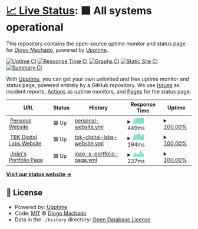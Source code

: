 # [📈 Live Status](https://status.diogomachado.pt): <!--live status--> **🟩 All systems operational**

This repository contains the open-source uptime monitor and status page for [Diogo Machado](https://www.diogomachado.pt/), powered by [Upptime](https://github.com/upptime/upptime).

[![Uptime CI](https://github.com/diogoalexsmachado/upptime-diogomachado.pt/workflows/Uptime%20CI/badge.svg)](https://github.com/diogoalexsmachado/upptime-diogomachado.pt/actions?query=workflow%3A%22Uptime+CI%22)
[![Response Time CI](https://github.com/diogoalexsmachado/upptime-diogomachado.pt/workflows/Response%20Time%20CI/badge.svg)](https://github.com/diogoalexsmachado/upptime-diogomachado.pt/actions?query=workflow%3A%22Response+Time+CI%22)
[![Graphs CI](https://github.com/diogoalexsmachado/upptime-diogomachado.pt/workflows/Graphs%20CI/badge.svg)](https://github.com/diogoalexsmachado/upptime-diogomachado.pt/actions?query=workflow%3A%22Graphs+CI%22)
[![Static Site CI](https://github.com/diogoalexsmachado/upptime-diogomachado.pt/workflows/Static%20Site%20CI/badge.svg)](https://github.com/diogoalexsmachado/upptime-diogomachado.pt/actions?query=workflow%3A%22Static+Site+CI%22)
[![Summary CI](https://github.com/diogoalexsmachado/upptime-diogomachado.pt/workflows/Summary%20CI/badge.svg)](https://github.com/diogoalexsmachado/upptime-diogomachado.pt/actions?query=workflow%3A%22Summary+CI%22)

With [Upptime](https://upptime.js.org), you can get your own unlimited and free uptime monitor and status page, powered entirely by a GitHub repository. We use [Issues](https://github.com/diogoalexsmachado/upptime-diogomachado.pt/issues) as incident reports, [Actions](https://github.com/diogoalexsmachado/upptime-diogomachado.pt/actions) as uptime monitors, and [Pages](https://status.diogomachado.pt) for the status page.

<!--start: status pages-->
<!-- This summary is generated by Upptime (https://github.com/upptime/upptime) -->
<!-- Do not edit this manually, your changes will be overwritten -->
<!-- prettier-ignore -->
| URL | Status | History | Response Time | Uptime |
| --- | ------ | ------- | ------------- | ------ |
| <img alt="" src="https://icons.duckduckgo.com/ip3/www.diogomachado.pt.ico" height="13"> [Personal Website](https://www.diogomachado.pt) | 🟩 Up | [personal-website.yml](https://github.com/diogoalexsmachado/upptime-diogomachado.pt/commits/HEAD/history/personal-website.yml) | <details><summary><img alt="Response time graph" src="./graphs/personal-website/response-time-week.png" height="20"> 449ms</summary><br><a href="https://status.diogomachado.pt/history/personal-website"><img alt="Response time 385" src="https://img.shields.io/endpoint?url=https%3A%2F%2Fraw.githubusercontent.com%2Fdiogoalexsmachado%2Fupptime-diogomachado.pt%2FHEAD%2Fapi%2Fpersonal-website%2Fresponse-time.json"></a><br><a href="https://status.diogomachado.pt/history/personal-website"><img alt="24-hour response time 506" src="https://img.shields.io/endpoint?url=https%3A%2F%2Fraw.githubusercontent.com%2Fdiogoalexsmachado%2Fupptime-diogomachado.pt%2FHEAD%2Fapi%2Fpersonal-website%2Fresponse-time-day.json"></a><br><a href="https://status.diogomachado.pt/history/personal-website"><img alt="7-day response time 449" src="https://img.shields.io/endpoint?url=https%3A%2F%2Fraw.githubusercontent.com%2Fdiogoalexsmachado%2Fupptime-diogomachado.pt%2FHEAD%2Fapi%2Fpersonal-website%2Fresponse-time-week.json"></a><br><a href="https://status.diogomachado.pt/history/personal-website"><img alt="30-day response time 460" src="https://img.shields.io/endpoint?url=https%3A%2F%2Fraw.githubusercontent.com%2Fdiogoalexsmachado%2Fupptime-diogomachado.pt%2FHEAD%2Fapi%2Fpersonal-website%2Fresponse-time-month.json"></a><br><a href="https://status.diogomachado.pt/history/personal-website"><img alt="1-year response time 407" src="https://img.shields.io/endpoint?url=https%3A%2F%2Fraw.githubusercontent.com%2Fdiogoalexsmachado%2Fupptime-diogomachado.pt%2FHEAD%2Fapi%2Fpersonal-website%2Fresponse-time-year.json"></a></details> | <details><summary><a href="https://status.diogomachado.pt/history/personal-website">100.00%</a></summary><a href="https://status.diogomachado.pt/history/personal-website"><img alt="All-time uptime 99.99%" src="https://img.shields.io/endpoint?url=https%3A%2F%2Fraw.githubusercontent.com%2Fdiogoalexsmachado%2Fupptime-diogomachado.pt%2FHEAD%2Fapi%2Fpersonal-website%2Fuptime.json"></a><br><a href="https://status.diogomachado.pt/history/personal-website"><img alt="24-hour uptime 100.00%" src="https://img.shields.io/endpoint?url=https%3A%2F%2Fraw.githubusercontent.com%2Fdiogoalexsmachado%2Fupptime-diogomachado.pt%2FHEAD%2Fapi%2Fpersonal-website%2Fuptime-day.json"></a><br><a href="https://status.diogomachado.pt/history/personal-website"><img alt="7-day uptime 100.00%" src="https://img.shields.io/endpoint?url=https%3A%2F%2Fraw.githubusercontent.com%2Fdiogoalexsmachado%2Fupptime-diogomachado.pt%2FHEAD%2Fapi%2Fpersonal-website%2Fuptime-week.json"></a><br><a href="https://status.diogomachado.pt/history/personal-website"><img alt="30-day uptime 100.00%" src="https://img.shields.io/endpoint?url=https%3A%2F%2Fraw.githubusercontent.com%2Fdiogoalexsmachado%2Fupptime-diogomachado.pt%2FHEAD%2Fapi%2Fpersonal-website%2Fuptime-month.json"></a><br><a href="https://status.diogomachado.pt/history/personal-website"><img alt="1-year uptime 100.00%" src="https://img.shields.io/endpoint?url=https%3A%2F%2Fraw.githubusercontent.com%2Fdiogoalexsmachado%2Fupptime-diogomachado.pt%2FHEAD%2Fapi%2Fpersonal-website%2Fuptime-year.json"></a></details>
| <img alt="" src="https://icons.duckduckgo.com/ip3/www.tbk.digital.ico" height="13"> [TBK Digital Labs Website](https://www.tbk.digital) | 🟩 Up | [tbk-digital-labs-website.yml](https://github.com/diogoalexsmachado/upptime-diogomachado.pt/commits/HEAD/history/tbk-digital-labs-website.yml) | <details><summary><img alt="Response time graph" src="./graphs/tbk-digital-labs-website/response-time-week.png" height="20"> 194ms</summary><br><a href="https://status.diogomachado.pt/history/tbk-digital-labs-website"><img alt="Response time 231" src="https://img.shields.io/endpoint?url=https%3A%2F%2Fraw.githubusercontent.com%2Fdiogoalexsmachado%2Fupptime-diogomachado.pt%2FHEAD%2Fapi%2Ftbk-digital-labs-website%2Fresponse-time.json"></a><br><a href="https://status.diogomachado.pt/history/tbk-digital-labs-website"><img alt="24-hour response time 215" src="https://img.shields.io/endpoint?url=https%3A%2F%2Fraw.githubusercontent.com%2Fdiogoalexsmachado%2Fupptime-diogomachado.pt%2FHEAD%2Fapi%2Ftbk-digital-labs-website%2Fresponse-time-day.json"></a><br><a href="https://status.diogomachado.pt/history/tbk-digital-labs-website"><img alt="7-day response time 194" src="https://img.shields.io/endpoint?url=https%3A%2F%2Fraw.githubusercontent.com%2Fdiogoalexsmachado%2Fupptime-diogomachado.pt%2FHEAD%2Fapi%2Ftbk-digital-labs-website%2Fresponse-time-week.json"></a><br><a href="https://status.diogomachado.pt/history/tbk-digital-labs-website"><img alt="30-day response time 230" src="https://img.shields.io/endpoint?url=https%3A%2F%2Fraw.githubusercontent.com%2Fdiogoalexsmachado%2Fupptime-diogomachado.pt%2FHEAD%2Fapi%2Ftbk-digital-labs-website%2Fresponse-time-month.json"></a><br><a href="https://status.diogomachado.pt/history/tbk-digital-labs-website"><img alt="1-year response time 233" src="https://img.shields.io/endpoint?url=https%3A%2F%2Fraw.githubusercontent.com%2Fdiogoalexsmachado%2Fupptime-diogomachado.pt%2FHEAD%2Fapi%2Ftbk-digital-labs-website%2Fresponse-time-year.json"></a></details> | <details><summary><a href="https://status.diogomachado.pt/history/tbk-digital-labs-website">100.00%</a></summary><a href="https://status.diogomachado.pt/history/tbk-digital-labs-website"><img alt="All-time uptime 99.99%" src="https://img.shields.io/endpoint?url=https%3A%2F%2Fraw.githubusercontent.com%2Fdiogoalexsmachado%2Fupptime-diogomachado.pt%2FHEAD%2Fapi%2Ftbk-digital-labs-website%2Fuptime.json"></a><br><a href="https://status.diogomachado.pt/history/tbk-digital-labs-website"><img alt="24-hour uptime 100.00%" src="https://img.shields.io/endpoint?url=https%3A%2F%2Fraw.githubusercontent.com%2Fdiogoalexsmachado%2Fupptime-diogomachado.pt%2FHEAD%2Fapi%2Ftbk-digital-labs-website%2Fuptime-day.json"></a><br><a href="https://status.diogomachado.pt/history/tbk-digital-labs-website"><img alt="7-day uptime 100.00%" src="https://img.shields.io/endpoint?url=https%3A%2F%2Fraw.githubusercontent.com%2Fdiogoalexsmachado%2Fupptime-diogomachado.pt%2FHEAD%2Fapi%2Ftbk-digital-labs-website%2Fuptime-week.json"></a><br><a href="https://status.diogomachado.pt/history/tbk-digital-labs-website"><img alt="30-day uptime 100.00%" src="https://img.shields.io/endpoint?url=https%3A%2F%2Fraw.githubusercontent.com%2Fdiogoalexsmachado%2Fupptime-diogomachado.pt%2FHEAD%2Fapi%2Ftbk-digital-labs-website%2Fuptime-month.json"></a><br><a href="https://status.diogomachado.pt/history/tbk-digital-labs-website"><img alt="1-year uptime 100.00%" src="https://img.shields.io/endpoint?url=https%3A%2F%2Fraw.githubusercontent.com%2Fdiogoalexsmachado%2Fupptime-diogomachado.pt%2FHEAD%2Fapi%2Ftbk-digital-labs-website%2Fuptime-year.json"></a></details>
| <img alt="" src="https://icons.duckduckgo.com/ip3/joao.tbk.digital.ico" height="13"> [João's Portfolio Page](https://joao.tbk.digital) | 🟩 Up | [joao-s-portfolio-page.yml](https://github.com/diogoalexsmachado/upptime-diogomachado.pt/commits/HEAD/history/joao-s-portfolio-page.yml) | <details><summary><img alt="Response time graph" src="./graphs/joao-s-portfolio-page/response-time-week.png" height="20"> 237ms</summary><br><a href="https://status.diogomachado.pt/history/joao-s-portfolio-page"><img alt="Response time 209" src="https://img.shields.io/endpoint?url=https%3A%2F%2Fraw.githubusercontent.com%2Fdiogoalexsmachado%2Fupptime-diogomachado.pt%2FHEAD%2Fapi%2Fjoao-s-portfolio-page%2Fresponse-time.json"></a><br><a href="https://status.diogomachado.pt/history/joao-s-portfolio-page"><img alt="24-hour response time 183" src="https://img.shields.io/endpoint?url=https%3A%2F%2Fraw.githubusercontent.com%2Fdiogoalexsmachado%2Fupptime-diogomachado.pt%2FHEAD%2Fapi%2Fjoao-s-portfolio-page%2Fresponse-time-day.json"></a><br><a href="https://status.diogomachado.pt/history/joao-s-portfolio-page"><img alt="7-day response time 237" src="https://img.shields.io/endpoint?url=https%3A%2F%2Fraw.githubusercontent.com%2Fdiogoalexsmachado%2Fupptime-diogomachado.pt%2FHEAD%2Fapi%2Fjoao-s-portfolio-page%2Fresponse-time-week.json"></a><br><a href="https://status.diogomachado.pt/history/joao-s-portfolio-page"><img alt="30-day response time 235" src="https://img.shields.io/endpoint?url=https%3A%2F%2Fraw.githubusercontent.com%2Fdiogoalexsmachado%2Fupptime-diogomachado.pt%2FHEAD%2Fapi%2Fjoao-s-portfolio-page%2Fresponse-time-month.json"></a><br><a href="https://status.diogomachado.pt/history/joao-s-portfolio-page"><img alt="1-year response time 223" src="https://img.shields.io/endpoint?url=https%3A%2F%2Fraw.githubusercontent.com%2Fdiogoalexsmachado%2Fupptime-diogomachado.pt%2FHEAD%2Fapi%2Fjoao-s-portfolio-page%2Fresponse-time-year.json"></a></details> | <details><summary><a href="https://status.diogomachado.pt/history/joao-s-portfolio-page">100.00%</a></summary><a href="https://status.diogomachado.pt/history/joao-s-portfolio-page"><img alt="All-time uptime 100.00%" src="https://img.shields.io/endpoint?url=https%3A%2F%2Fraw.githubusercontent.com%2Fdiogoalexsmachado%2Fupptime-diogomachado.pt%2FHEAD%2Fapi%2Fjoao-s-portfolio-page%2Fuptime.json"></a><br><a href="https://status.diogomachado.pt/history/joao-s-portfolio-page"><img alt="24-hour uptime 100.00%" src="https://img.shields.io/endpoint?url=https%3A%2F%2Fraw.githubusercontent.com%2Fdiogoalexsmachado%2Fupptime-diogomachado.pt%2FHEAD%2Fapi%2Fjoao-s-portfolio-page%2Fuptime-day.json"></a><br><a href="https://status.diogomachado.pt/history/joao-s-portfolio-page"><img alt="7-day uptime 100.00%" src="https://img.shields.io/endpoint?url=https%3A%2F%2Fraw.githubusercontent.com%2Fdiogoalexsmachado%2Fupptime-diogomachado.pt%2FHEAD%2Fapi%2Fjoao-s-portfolio-page%2Fuptime-week.json"></a><br><a href="https://status.diogomachado.pt/history/joao-s-portfolio-page"><img alt="30-day uptime 100.00%" src="https://img.shields.io/endpoint?url=https%3A%2F%2Fraw.githubusercontent.com%2Fdiogoalexsmachado%2Fupptime-diogomachado.pt%2FHEAD%2Fapi%2Fjoao-s-portfolio-page%2Fuptime-month.json"></a><br><a href="https://status.diogomachado.pt/history/joao-s-portfolio-page"><img alt="1-year uptime 100.00%" src="https://img.shields.io/endpoint?url=https%3A%2F%2Fraw.githubusercontent.com%2Fdiogoalexsmachado%2Fupptime-diogomachado.pt%2FHEAD%2Fapi%2Fjoao-s-portfolio-page%2Fuptime-year.json"></a></details>

<!--end: status pages-->

[**Visit our status website →**](https://status.diogomachado.pt)

## 📄 License

- Powered by: [Upptime](https://github.com/upptime/upptime)
- Code: [MIT](./LICENSE) © [Diogo Machado](https://www.diogomachado.pt/)
- Data in the `./history` directory: [Open Database License](https://opendatacommons.org/licenses/odbl/1-0/)
